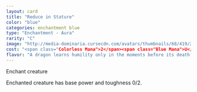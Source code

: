 ```yaml
---
layout: card
title: "Reduce in Stature"
color: "blue"
categories: enchantment blue
type: "Enchantment - Aura"
rarity: "C"
image: "http://media-dominaria.cursecdn.com/avatars/thumbnails/68/419/200/283/635618484218963240.png"
cost: "<span class="Colorless Mana">2</span><span class="Blue Mana">U</span>"
flavor: "A dragon learns humility only in the moments before its death."
---
```


Enchant creature

Enchanted creature has base power and toughness 0/2.
